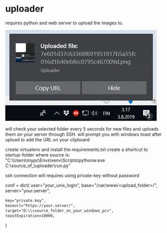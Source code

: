 # uploader

requires python and web server to upload the images to.

<img src="/static/toast_example.png"/>

will check your selected folder every 5 seconds for new files and uploads them on your server through SSH.
will prompt you with windows toast after upload to add the URL on your clipboard


create virtualenv and install the requirements.txt
create a shortcut to startup-folder where source is:
"C:\Users\mypc\Envs\venv\Scripts\pythonw.exe C:\source_of_\uploader\run.py"

ssh connection will requires using private-key without password

conf = dict(
	user="your_unix_login",
	base="/var/www/<upload_folder>/",
	server="your.server",
	
	key="private.key",
	baseurl="https://your.server/",
	target="D:\\<source_folder_on_your_windows_pc>",
	toastExpiration=10000,
)
